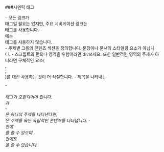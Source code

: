 ###시멘틱 태그
<nav>
- 모든 링크가 <nav>태그일 필요는 없지만, 주요 네비게이션 링크는 <nav>태그를 사용합니다.
- <footer>에는 <nav>태그를 사용하지 않습니다.

<section>
- 주제별 그룹의 콘텐츠 섹션을 정의합니다. 문장이나 문서의 스타일링 요소가 아닙니다.
- 스크립트의 편의나 영역을 위함이라면 div쓰세요. 또한 일반적인 영역의 주제가 아니라면 구체적인 요소(<article>,<aside>,<nav>)를 대신 사용하는 것이 더 적절합니다.
- 제목을 나타내는 <h1>~<h6>태그가 포함되어야 합니다.

<section>과 <article>
- <section>은 하나의 주제를 나타낸다면, <article>은 주제를 묶는 독립적인 콘텐츠를 나타냅니다.
- <section>안에 <article>를 쓸 수 있으며 <article>안에도 <section>을 쓸 수 있습니다.